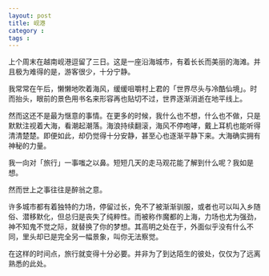 ```yaml
---
layout: post
title: 岘港
category : 
tags : 
---
```


上个周末在越南岘港逗留了三日。这是一座沿海城市，有着长长而美丽的海滩。并且极为难得的是，游客很少，十分宁静。

我常常在午后，懒懒地吹着海风，缓缓咀嚼村上君的「世界尽头与冷酷仙境」。时而抬头，眼前的景色用书名来形容再也贴切不过，世界逐渐消逝在地平线上。

然而这还不是最为惬意的事情。在更多的时候，我什么也不想，什么也不做，只是默默注视着大海，看潮起潮落。海浪持续翻滚，海风不停咆哮，戴上耳机也能听得清清楚楚。即便如此，却仍觉得十分安静，甚至心也逐渐平静下来。大海确实拥有神秘的力量。

我一向对「旅行」一事嗤之以鼻。短短几天的走马观花能了解到什么呢？我如是想。

然而世上之事往往是醉翁之意。

许多城市都有着独特的力场，停留过长，免不了被渐渐驯服，或者也可以叫入乡随俗、潜移默化，但总归是丧失了纯粹性。而被称作魔都的上海，力场也尤为强劲，神不知鬼不觉之际，就替换了你的梦想。其高明之处在于，外面似乎没有什么不同，里头却已是完全另一幅景象，叫你无法察觉。

在这样的时间点，旅行就变得十分必要。并非为了到达陌生的彼处，仅仅为了远离熟悉的此处。
